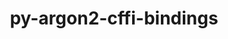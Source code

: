 ---
title: "py-argon2-cffi-bindings"
layout: cache
categories: [package, develop-2024-03-03]
meta: {"versions": ["21.2.0"], "compilers": ["gcc@=11.1.0", "gcc@=11.4.0", "gcc@=9.4.0", "oneapi@=2024.0.0"], "oss": ["ubuntu20.04", "ubuntu22.04"], "platforms": ["linux"], "targets": ["neoverse_v1", "neoverse_v2", "ppc64le", "x86_64_v3"], "stacks": ["data-vis-sdk", "e4s", "e4s-neoverse-v2", "e4s-neoverse_v1", "e4s-oneapi", "e4s-power", "root"], "num_specs": 13, "num_specs_by_stack": {"root": 13, "e4s-power": 2, "data-vis-sdk": 2, "e4s-neoverse_v1": 2, "e4s-neoverse-v2": 2, "e4s": 3, "e4s-oneapi": 2}}
spec_details: [{"hash": "lysmic6zsh6ozdshlx4cibz23w5v35bq", "compiler": "gcc@=9.4.0", "versions": ["21.2.0"], "os": "ubuntu20.04", "platform": "linux", "target": "ppc64le", "variants": ["build_system=python_pip"], "stacks": ["root", "e4s-power"], "size": "-", "tarball": "https://binaries.spack.io/releases/develop-2024-03-03/build_cache/linux-ubuntu20.04-ppc64le/gcc-9.4.0/py-argon2-cffi-bindings-21.2.0/linux-ubuntu20.04-ppc64le-gcc-9.4.0-py-argon2-cffi-bindings-21.2.0-lysmic6zsh6ozdshlx4cibz23w5v35bq.spack"}, {"hash": "n73vkecydistrcdgeweufgypver3jo7t", "compiler": "gcc@=9.4.0", "versions": ["21.2.0"], "os": "ubuntu20.04", "platform": "linux", "target": "ppc64le", "variants": ["build_system=python_pip"], "stacks": ["root", "e4s-power"], "size": "-", "tarball": "https://binaries.spack.io/releases/develop-2024-03-03/build_cache/linux-ubuntu20.04-ppc64le/gcc-9.4.0/py-argon2-cffi-bindings-21.2.0/linux-ubuntu20.04-ppc64le-gcc-9.4.0-py-argon2-cffi-bindings-21.2.0-n73vkecydistrcdgeweufgypver3jo7t.spack"}, {"hash": "vkzo2enyfd6dnouzq7s6eotlvasjjwpy", "compiler": "gcc@=11.1.0", "versions": ["21.2.0"], "os": "ubuntu20.04", "platform": "linux", "target": "x86_64_v3", "variants": ["build_system=python_pip"], "stacks": ["data-vis-sdk", "root"], "size": "-", "tarball": "https://binaries.spack.io/releases/develop-2024-03-03/build_cache/linux-ubuntu20.04-x86_64_v3/gcc-11.1.0/py-argon2-cffi-bindings-21.2.0/linux-ubuntu20.04-x86_64_v3-gcc-11.1.0-py-argon2-cffi-bindings-21.2.0-vkzo2enyfd6dnouzq7s6eotlvasjjwpy.spack"}, {"hash": "slx6huehjhrrf3qxexcgqpunhiwyrynw", "compiler": "gcc@=11.1.0", "versions": ["21.2.0"], "os": "ubuntu20.04", "platform": "linux", "target": "x86_64_v3", "variants": ["build_system=python_pip"], "stacks": ["data-vis-sdk", "root"], "size": "-", "tarball": "https://binaries.spack.io/releases/develop-2024-03-03/build_cache/linux-ubuntu20.04-x86_64_v3/gcc-11.1.0/py-argon2-cffi-bindings-21.2.0/linux-ubuntu20.04-x86_64_v3-gcc-11.1.0-py-argon2-cffi-bindings-21.2.0-slx6huehjhrrf3qxexcgqpunhiwyrynw.spack"}, {"hash": "xixey2kp4aawlzelq33wf74f44nosgev", "compiler": "gcc@=11.4.0", "versions": ["21.2.0"], "os": "ubuntu22.04", "platform": "linux", "target": "neoverse_v1", "variants": ["build_system=python_pip"], "stacks": ["e4s-neoverse_v1", "root"], "size": "-", "tarball": "https://binaries.spack.io/releases/develop-2024-03-03/build_cache/linux-ubuntu22.04-neoverse_v1/gcc-11.4.0/py-argon2-cffi-bindings-21.2.0/linux-ubuntu22.04-neoverse_v1-gcc-11.4.0-py-argon2-cffi-bindings-21.2.0-xixey2kp4aawlzelq33wf74f44nosgev.spack"}, {"hash": "rchifgvylorxfgq7lbhhxy4chaluu2hv", "compiler": "gcc@=11.4.0", "versions": ["21.2.0"], "os": "ubuntu22.04", "platform": "linux", "target": "neoverse_v1", "variants": ["build_system=python_pip"], "stacks": ["e4s-neoverse_v1", "root"], "size": "-", "tarball": "https://binaries.spack.io/releases/develop-2024-03-03/build_cache/linux-ubuntu22.04-neoverse_v1/gcc-11.4.0/py-argon2-cffi-bindings-21.2.0/linux-ubuntu22.04-neoverse_v1-gcc-11.4.0-py-argon2-cffi-bindings-21.2.0-rchifgvylorxfgq7lbhhxy4chaluu2hv.spack"}, {"hash": "fhiuo2vz3h573y6pyeyzdbqwimmd4y3x", "compiler": "gcc@=11.4.0", "versions": ["21.2.0"], "os": "ubuntu22.04", "platform": "linux", "target": "neoverse_v2", "variants": ["build_system=python_pip"], "stacks": ["e4s-neoverse-v2", "root"], "size": "-", "tarball": "https://binaries.spack.io/releases/develop-2024-03-03/build_cache/linux-ubuntu22.04-neoverse_v2/gcc-11.4.0/py-argon2-cffi-bindings-21.2.0/linux-ubuntu22.04-neoverse_v2-gcc-11.4.0-py-argon2-cffi-bindings-21.2.0-fhiuo2vz3h573y6pyeyzdbqwimmd4y3x.spack"}, {"hash": "2xj7uuh5x7e2ogzhoe7bw7l7722bfm33", "compiler": "gcc@=11.4.0", "versions": ["21.2.0"], "os": "ubuntu22.04", "platform": "linux", "target": "neoverse_v2", "variants": ["build_system=python_pip"], "stacks": ["e4s-neoverse-v2", "root"], "size": "-", "tarball": "https://binaries.spack.io/releases/develop-2024-03-03/build_cache/linux-ubuntu22.04-neoverse_v2/gcc-11.4.0/py-argon2-cffi-bindings-21.2.0/linux-ubuntu22.04-neoverse_v2-gcc-11.4.0-py-argon2-cffi-bindings-21.2.0-2xj7uuh5x7e2ogzhoe7bw7l7722bfm33.spack"}, {"hash": "uu2rdzov4rptfrkjg6jsp5op4x7tokvg", "compiler": "gcc@=11.4.0", "versions": ["21.2.0"], "os": "ubuntu22.04", "platform": "linux", "target": "x86_64_v3", "variants": ["build_system=python_pip"], "stacks": ["root", "e4s"], "size": "-", "tarball": "https://binaries.spack.io/releases/develop-2024-03-03/build_cache/linux-ubuntu22.04-x86_64_v3/gcc-11.4.0/py-argon2-cffi-bindings-21.2.0/linux-ubuntu22.04-x86_64_v3-gcc-11.4.0-py-argon2-cffi-bindings-21.2.0-uu2rdzov4rptfrkjg6jsp5op4x7tokvg.spack"}, {"hash": "wyumzysj2suck56cunnf7beqs5ml6qbf", "compiler": "gcc@=11.4.0", "versions": ["21.2.0"], "os": "ubuntu22.04", "platform": "linux", "target": "x86_64_v3", "variants": ["build_system=python_pip"], "stacks": ["root", "e4s"], "size": "-", "tarball": "https://binaries.spack.io/releases/develop-2024-03-03/build_cache/linux-ubuntu22.04-x86_64_v3/gcc-11.4.0/py-argon2-cffi-bindings-21.2.0/linux-ubuntu22.04-x86_64_v3-gcc-11.4.0-py-argon2-cffi-bindings-21.2.0-wyumzysj2suck56cunnf7beqs5ml6qbf.spack"}, {"hash": "k2y3f7wo5enrzcgcrlntsxuqk3f6imj3", "compiler": "gcc@=11.4.0", "versions": ["21.2.0"], "os": "ubuntu22.04", "platform": "linux", "target": "x86_64_v3", "variants": ["build_system=python_pip"], "stacks": ["root", "e4s"], "size": "-", "tarball": "https://binaries.spack.io/releases/develop-2024-03-03/build_cache/linux-ubuntu22.04-x86_64_v3/gcc-11.4.0/py-argon2-cffi-bindings-21.2.0/linux-ubuntu22.04-x86_64_v3-gcc-11.4.0-py-argon2-cffi-bindings-21.2.0-k2y3f7wo5enrzcgcrlntsxuqk3f6imj3.spack"}, {"hash": "xuvmedylsoku42v73rzkx6dzgfqosm7c", "compiler": "oneapi@=2024.0.0", "versions": ["21.2.0"], "os": "ubuntu22.04", "platform": "linux", "target": "x86_64_v3", "variants": ["build_system=python_pip"], "stacks": ["root", "e4s-oneapi"], "size": "-", "tarball": "https://binaries.spack.io/releases/develop-2024-03-03/build_cache/linux-ubuntu22.04-x86_64_v3/oneapi-2024.0.0/py-argon2-cffi-bindings-21.2.0/linux-ubuntu22.04-x86_64_v3-oneapi-2024.0.0-py-argon2-cffi-bindings-21.2.0-xuvmedylsoku42v73rzkx6dzgfqosm7c.spack"}, {"hash": "gceycxbuai6ktn4d7p3ypwg7auu4s6pn", "compiler": "oneapi@=2024.0.0", "versions": ["21.2.0"], "os": "ubuntu22.04", "platform": "linux", "target": "x86_64_v3", "variants": ["build_system=python_pip"], "stacks": ["root", "e4s-oneapi"], "size": "-", "tarball": "https://binaries.spack.io/releases/develop-2024-03-03/build_cache/linux-ubuntu22.04-x86_64_v3/oneapi-2024.0.0/py-argon2-cffi-bindings-21.2.0/linux-ubuntu22.04-x86_64_v3-oneapi-2024.0.0-py-argon2-cffi-bindings-21.2.0-gceycxbuai6ktn4d7p3ypwg7auu4s6pn.spack"}]
---